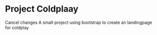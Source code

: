 # Project Coldplaay
 Cancel changes
 A small project using bootstrap to create an landingpage for coldplay

